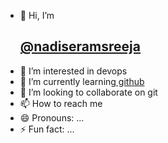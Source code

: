- 👋 Hi, I’m <br><h2><u> @nadiseramsreeja</u>
- 👀 I’m interested in devops
- 🌱 I’m currently learning<u> github</u>
- 💞️ I’m looking to collaborate on git
- 📫 How to reach me
- 😄 Pronouns: ...
- ⚡ Fun fact: ...

<!---
nadiseramsreeja/nadiseramsreeja is a ✨ special ✨ repository because its `README.md` (this file) appears on your GitHub profile.
You can click the Preview link to take a look at your changes.
--->
